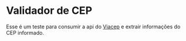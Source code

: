 # Validador de CEP

Esse é um teste para consumir a api do [Viacep](https://viacep.com.br/) e extrair informações do CEP informado.
